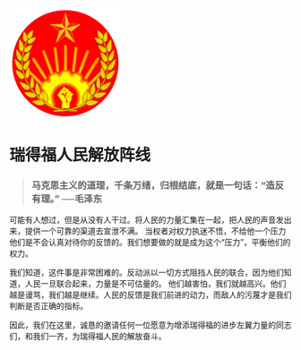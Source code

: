 <img src="./icon.png" width="200vw"/>

# 瑞得福人民解放阵线

> ### 马克思主义的道理，千条万绪，归根结底，就是一句话：“造反有理。” ──毛泽东
可能有人想过，但是从没有人干过。将人民的力量汇集在一起，把人民的声音发出来，提供一个可靠的渠道去宣泄不满。
当权者对权力执迷不悟，不给他一个压力他们是不会认真对待你的反馈的。我们想要做的就是成为这个“压力”，平衡他们的权力。

我们知道，这件事是非常困难的。反动派以一切方式阻挡人民的联合，因为他们知道，人民一旦联合起来，力量是不可估量的。
他们越害怕，我们就越高兴。他们越是谩骂，我们越是继续。人民的反馈是我们前进的动力，而敌人的污蔑才是我们判断是否正确的指标。

因此，我们在这里，诚恳的邀请任何一位愿意为增添瑞得福的进步左翼力量的同志们，和我们一齐，为瑞得福人民的解放奋斗。
